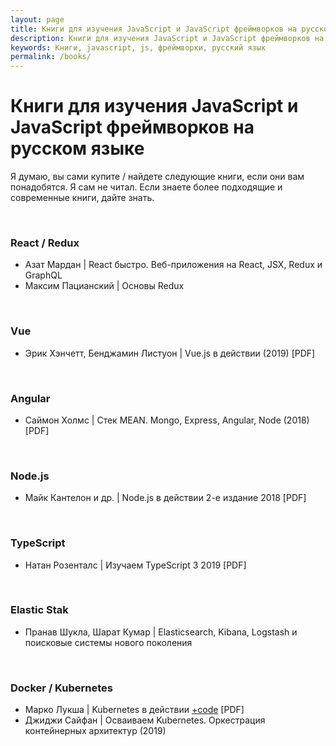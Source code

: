 ```yaml
---
layout: page
title: Книги для изучения JavaScript и JavaScript фреймворков на русском языке
description: Книги для изучения JavaScript и JavaScript фреймворков на русском языке
keywords: Книги, javascript, js, фреймворки, русский язык
permalink: /books/
---
```


# Книги для изучения JavaScript и JavaScript фреймворков на русском языке

Я думаю, вы сами купите / найдете следующие книги, если они вам понадобятся. Я сам не читал. Если знаете более подходящие и современные книги, дайте знать.

<br/>

### React / Redux

- Азат Мардан | React быстро. Веб-приложения на React, JSX, Redux и GraphQL
- Максим Пацианский | Основы Redux

<br/>

### Vue

- Эрик Хэнчетт, Бенджамин Листуон | Vue.js в действии (2019) [PDF]

<br/>

### Angular

- Саймон Холмс | Стек MEAN. Mongo, Express, Angular, Node (2018) [PDF]

<br/>

### Node.js

- Майк Кантелон и др. | Node.js в действии 2-е издание 2018 [PDF]

<br/>

### TypeScript

- Натан Розенталс | Изучаем TypeScript 3 2019 [PDF]

<br/>

### Elastic Stak

- Пранав Шукла, Шарат Кумар | Elasticsearch, Kibana, Logstash и поисковые системы нового поколения

<br/>

### Docker / Kubernetes

- Марко Лукша | Kubernetes в действии [+code](2019) [PDF]
- Джиджи Сайфан | Осваиваем Kubernetes. Оркестрация контейнерных архитектур (2019)
